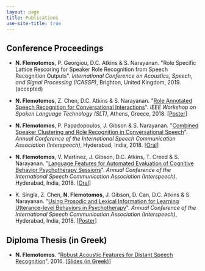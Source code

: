 ```yaml
---
layout: page
title: Publications
use-site-title: true
---
```


## Conference Proceedings

* __N. Flemotomos__, P. Georgiou, D.C. Atkins & S. Narayanan. "Role Specific Lattice Rescoring for Speaker Role Recognition from Speech Recognition Outputs". *International Conference on Acoustics, Speech, and Signal Processing (ICASSP)*, Brighton, United Kingdom, 2019. (accepted)

* __N. Flemotomos__, Z. Chen, D.C. Atkins & S. Narayanan. "[Role Annotated Speech Recognition for Conversational Interactions](http://dx.doi.org/10.1109/SLT.2018.8639611)". *IEEE Workshop on Spoken Language Technology (SLT)*, Athens, Greece, 2018.
[[Poster](/work/presentations/2018_SLT_RASR_poster.pdf)]

* __N. Flemotomos__, P. Papadopoulos, J. Gibson & S. Narayanan. "[Combined Speaker Clustering and Role Recognition in Conversational Speech](http://dx.doi.org/10.21437/Interspeech.2018-1654)". *Annual Conference of the International Speech Communication Association (Interspeech)*, Hyderabad, India, 2018.
[[Oral](/work/presentations/2018_IS_SpeakerClustering_pres.pdf)]

* __N. Flemotomos__, V. Martinez, J. Gibson, D.C. Atkins, T. Creed & S. Narayanan. "[Language Features for Automated Evaluation of Cognitive Behavior Psychotherapy Sessions](http://dx.doi.org/10.21437/Interspeech.2018-1518)". *Annual Conference of the International Speech Communication Association (Interspeech)*, Hyderabad, India, 2018.
[[Oral](/work/presentations/2018_IS_CBT_lang_features_pres.pdf)]

* K. Singla, Z. Chen, __N. Flemotomos__, J. Gibson, D. Can, D.C. Atkins & S. Narayanan. "[Using Prosodic and Lexical Information for Learning Utterance-level Behaviors in Psychotherapy](http://dx.doi.org/10.21437/Interspeech.2018-2551)". *Annual Conference of the International Speech Communication Association (Interspeech)*, Hyderabad, India, 2018.
[[Poster](/work/presentations/2018_IS_multimodal_MISC_poster.pdf)]

## Diploma Thesis (in Greek)

* __N. Flemotomos__. "[Robust Acoustic Features for Distant Speech Recognition](http://dspace.lib.ntua.gr/handle/123456789/42749?locale-attribute=en)", 2016.
[[Slides (in Greek)](/work/presentations/2016_NTUA_thesis_pres.pdf)]
